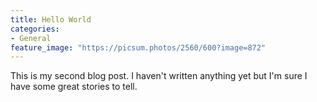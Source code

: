```yaml
---
title: Hello World
categories:
- General
feature_image: "https://picsum.photos/2560/600?image=872"
---
```


This is my second blog post. I haven't written anything yet but I'm sure I have some great stories to tell.